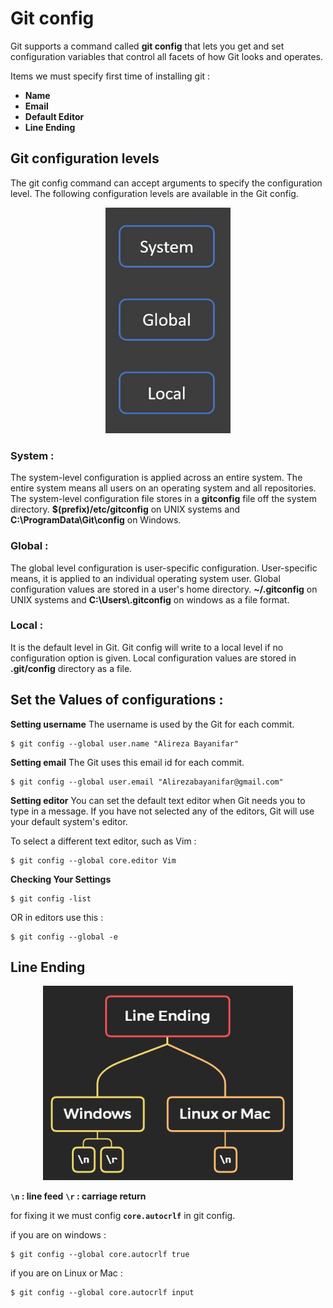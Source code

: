 # Git config
Git supports a command called **git config** that lets you get and set configuration variables that control all facets of how Git looks and operates.

Items we must specify first time of installing git : 
- **Name**
- **Email**
- **Default Editor**
- **Line Ending**

## Git configuration levels
The git config command can accept arguments to specify the configuration level. The following configuration levels are available in the Git config.

<p align="center">
<img src="https://raw.githubusercontent.com/gitmag-group-admin/Git/main/img/6.JPG" width="200" />
</p>

### **System** :
The system-level configuration is applied across an entire system. The entire system means all users on an operating system and all repositories. The system-level configuration file stores in a **gitconfig** file off the system directory. **$(prefix)/etc/gitconfig** on UNIX systems and **C:\ProgramData\Git\config** on Windows. 

### **Global** :
The global level configuration is user-specific configuration. User-specific means, it is applied to an individual operating system user. Global configuration values are stored in a user's home directory. **~/.gitconfig** on UNIX systems and **C:\Users\\.gitconfig** on windows as a file format.

### **Local** :
It is the default level in Git. Git config will write to a local level if no configuration option is given. Local configuration values are stored in **.git/config** directory as a file.


## Set the Values of configurations :

**Setting username**
The username is used by the Git for each commit.
```
$ git config --global user.name "Alireza Bayanifar"
```

**Setting email**
The Git uses this email id for each commit.
```
$ git config --global user.email "Alirezabayanifar@gmail.com"
```

**Setting editor**
You can set the default text editor when Git needs you to type in a message. If you have not selected any of the editors, Git will use your default system's editor.

To select a different text editor, such as Vim :
```
$ git config --global core.editor Vim
```
**Checking Your Settings**
```
$ git config -list
```
OR in editors use this :
```
$ git config --global -e
```

## Line Ending

<p align="center">
<img src="https://raw.githubusercontent.com/gitmag-group-admin/Git/main/img/7.png" width="400" />
</p>

**`\n`  : line feed**
**`\r` : carriage return**

for fixing it we must config **`core.autocrlf`** in git config.

if you are on windows :
```
$ git config --global core.autocrlf true
```

if you are on Linux or Mac :
```
$ git config --global core.autocrlf input
```
